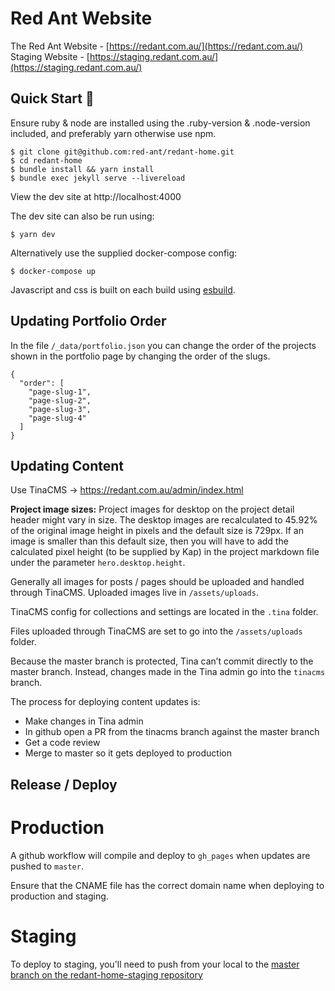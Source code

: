 # Red Ant Website

The Red Ant Website - [https://redant.com.au/](https://redant.com.au/)
Staging Website - [https://staging.redant.com.au/](https://staging.redant.com.au/)

## Quick Start :runner:

Ensure ruby & node are installed using the .ruby-version & .node-version included, and preferably yarn otherwise use npm.

    $ git clone git@github.com:red-ant/redant-home.git
    $ cd redant-home
    $ bundle install && yarn install
    $ bundle exec jekyll serve --livereload

View the dev site at http://localhost:4000

The dev site can also be run using:

    $ yarn dev

Alternatively use the supplied docker-compose config:

    $ docker-compose up

Javascript and css is built on each build using [esbuild](https://esbuild.github.io/).

## Updating Portfolio Order

In the file `/_data/portfolio.json` you can change the order of the projects shown in the portfolio page by changing the order of the slugs.

    {
      "order": [
        "page-slug-1",
        "page-slug-2",
        "page-slug-3",
        "page-slug-4"
      ]
    }

## Updating Content

Use TinaCMS -> https://redant.com.au/admin/index.html

**Project image sizes:** Project images for desktop on the project detail header might vary in size. The desktop images are recalculated to 45.92% of the original image height in pixels and the default size is 729px. If an image is smaller than this default size, then you will have to add the calculated pixel height (to be supplied by Kap) in the project markdown file under the parameter `hero.desktop.height`.

Generally all images for posts / pages should be uploaded and handled through TinaCMS. Uploaded images live in `/assets/uploads`.

TinaCMS config for collections and settings are located in the `.tina` folder.

Files uploaded through TinaCMS are set to go into the `/assets/uploads` folder.

Because the master branch is protected, Tina can’t commit directly to the master branch. Instead, changes made in the Tina admin go into the `tinacms` branch.

The process for deploying content updates is:
* Make changes in Tina admin
* In github open a PR from the tinacms branch against the master branch
* Get a code review
* Merge to master so it gets deployed to production

## Release / Deploy

# Production

A github workflow will compile and deploy to `gh_pages` when updates are pushed to `master`.

Ensure that the CNAME file has the correct domain name when deploying to production and staging.

# Staging

To deploy to staging, you'll need to push from your local to the [master branch on the redant-home-staging repository](https://github.com/red-ant/redant-home-staging/)
